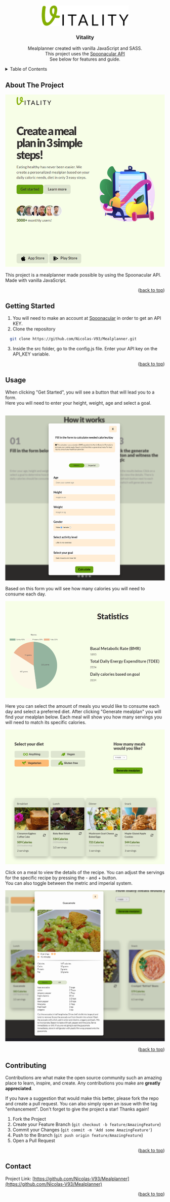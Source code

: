 <div id="top"></div>


<!-- PROJECT LOGO -->
<br />
<div align="center">
  <a href="https://github.com/github_username/repo_name">
    <img src="img/vitality-banner.png" alt="Logo" width="275" height="auto">
  </a>

<h3 align="center">Vitality</h3>

  <p align="center">
    Mealplanner created with vanilla JavaScript and SASS.
    <br /> This project uses the <a href="https://spoonacular.com/food-api">Spoonacular API</a>
    <br /> See below for features and guide.

  </p>
</div>



<!-- TABLE OF CONTENTS -->
<details>
  <summary>Table of Contents</summary>
  <ol>
    <li>
      <a href="#about-the-project">About The Project</a>
    </li>
    <li>
      <a href="#getting-started">Getting Started</a>
    </li>
    <li><a href="#usage">Usage</a></li>
    <li><a href="#contributing">Contributing</a></li>
    <li><a href="#contact">Contact</a></li>
  </ol>
</details>



<!-- ABOUT THE PROJECT -->
## About The Project

![Vitality](https://github.com/Nicolas-V93/Mealplanner/blob/main/img/project/vitality1.png?raw=true)

This project is a mealplanner made possible by using the Spoonacular API.
<br />
Made with vanilla JavaScript.

<p align="right">(<a href="#top">back to top</a>)</p>


<!-- GETTING STARTED -->
## Getting Started

1. You will need to make an account at <a href="https://spoonacular.com/food-api">Spoonacular</a> in order to get an API KEY.
2. Clone the repository 
 ```sh
   git clone https://github.com/Nicolas-V93/Mealplanner.git
   ```
3. Inside the src folder, go to the config.js file. Enter your API key on the API_KEY variable.

<p align="right">(<a href="#top">back to top</a>)</p>



<!-- USAGE EXAMPLES -->
## Usage

When clicking "Get Started", you will see a button that will lead you to a form.
<br />
Here you will need to enter your height, weight, age and select a goal.
<br />
<br />

![Vitality](https://github.com/Nicolas-V93/Mealplanner/blob/main/img/project/vitality4.PNG?raw=true)  
  
  
Based on this form you will see how many calories you will need to consume each day.
<br />

![Vitality](https://github.com/Nicolas-V93/Mealplanner/blob/main/img/project/vitality5.png?raw=true)  

Here you can select the amount of meals you would like to consume each day and select a preferred diet.
After clicking "Generate mealplan" you will find your mealplan below.
Each meal will show you how many servings you will need to match its specific calories.

![Vitality](https://github.com/Nicolas-V93/Mealplanner/blob/main/img/project/vitality2.png?raw=true)

Click on a meal to view the details of the recipe. You can adjust the servings for the specific recipe by pressing the - and + button.
<br />
You can also toggle between the metric and imperial system.

![Vitality](https://github.com/Nicolas-V93/Mealplanner/blob/main/img/project/vitality3.png?raw=true)

<p align="right">(<a href="#top">back to top</a>)</p>


<!-- CONTRIBUTING -->
## Contributing

Contributions are what make the open source community such an amazing place to learn, inspire, and create. Any contributions you make are **greatly appreciated**.

If you have a suggestion that would make this better, please fork the repo and create a pull request. You can also simply open an issue with the tag "enhancement".
Don't forget to give the project a star! Thanks again!

1. Fork the Project
2. Create your Feature Branch (`git checkout -b feature/AmazingFeature`)
3. Commit your Changes (`git commit -m 'Add some AmazingFeature'`)
4. Push to the Branch (`git push origin feature/AmazingFeature`)
5. Open a Pull Request

<p align="right">(<a href="#top">back to top</a>)</p>


<!-- CONTACT -->
## Contact

Project Link: [https://github.com/Nicolas-V93/Mealplanner](https://github.com/Nicolas-V93/Mealplanner)

<p align="right">(<a href="#top">back to top</a>)</p>


